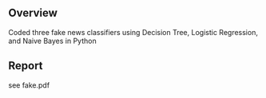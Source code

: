 ## Overview

Coded three fake news classifiers using Decision Tree, Logistic Regression, and Naive Bayes in Python

## Report
see fake.pdf
